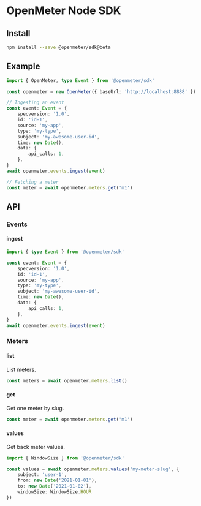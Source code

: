 # OpenMeter Node SDK

## Install

```sh
npm install --save @openmeter/sdk@beta
```

## Example

```ts
import { OpenMeter, type Event } from '@openmeter/sdk'

const openmeter = new OpenMeter({ baseUrl: 'http://localhost:8888' })

// Ingesting an event
const event: Event = {
    specversion: '1.0',
    id: 'id-1',
    source: 'my-app',
    type: 'my-type',
    subject: 'my-awesome-user-id',
    time: new Date(),
    data: {
        api_calls: 1,
    },
}
await openmeter.events.ingest(event)

// Fetching a meter
const meter = await openmeter.meters.get('m1')
```

## API

### Events

#### ingest

```ts
import { type Event } from '@openmeter/sdk'

const event: Event = {
    specversion: '1.0',
    id: 'id-1',
    source: 'my-app',
    type: 'my-type',
    subject: 'my-awesome-user-id',
    time: new Date(),
    data: {
        api_calls: 1,
    },
}
await openmeter.events.ingest(event)
```

### Meters

#### list

List meters.

```ts
const meters = await openmeter.meters.list()
```

#### get

Get one meter by slug.

```ts
const meter = await openmeter.meters.get('m1')
```

#### values

Get back meter values.

```ts
import { WindowSize } from '@openmeter/sdk'

const values = await openmeter.meters.values('my-meter-slug', {
    subject: 'user-1',
    from: new Date('2021-01-01'),
    to: new Date('2021-01-02'),
    windowSize: WindowSize.HOUR
})
```
